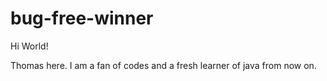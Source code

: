 # bug-free-winner

Hi World!

Thomas here. I am a fan of codes and a fresh learner of java from now on. 

